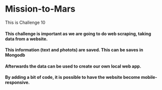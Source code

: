# Mission-to-Mars
This is Challenge 10


#### This challenge is important as we are going to do web scraping, taking data from a website. 
#### This information (text and photots) are saved. This can be saves in Mongodb
#### Afterwards the data can be used to create our own local web app. 
#### By adding a bit of code, it is possible to have the website become mobile-responsive.
